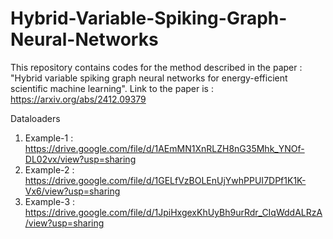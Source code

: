 # Hybrid-Variable-Spiking-Graph-Neural-Networks
This repository contains codes for the method described in the paper : "Hybrid variable spiking graph neural networks for energy-efficient scientific machine learning". Link to the paper is : https://arxiv.org/abs/2412.09379

Dataloaders
1) Example-1 : https://drive.google.com/file/d/1AEmMN1XnRLZH8nG35Mhk_YNOf-DL02vx/view?usp=sharing
2) Example-2 : https://drive.google.com/file/d/1GELfVzBOLEnUjYwhPPUI7DPf1K1K-Vx6/view?usp=sharing
3) Example-3 : https://drive.google.com/file/d/1JpiHxgexKhUyBh9urRdr_CIqWddALRzA/view?usp=sharing
